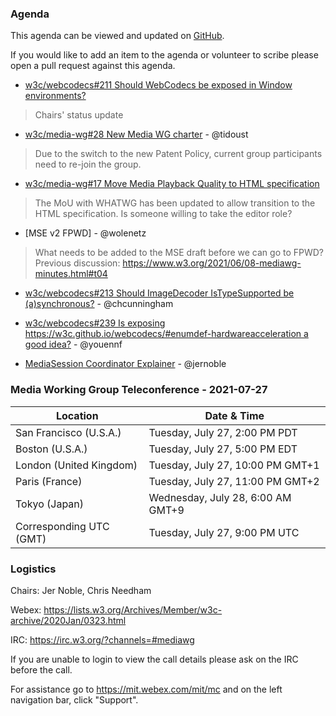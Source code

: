 ### Agenda

This agenda can be viewed and updated on [GitHub](https://github.com/w3c/media-wg/blob/master/meetings/2021-07-27-Media_Working_Group_Teleconference-agenda.md).

If you would like to add an item to the agenda or volunteer to scribe please open a pull request against this agenda.

* [w3c/webcodecs#211 Should WebCodecs be exposed in Window environments?](https://github.com/w3c/webcodecs/issues/211)

> Chairs' status update

* [w3c/media-wg#28 New Media WG charter](https://github.com/w3c/media-wg/issues/28) - @tidoust

> Due to the switch to the new Patent Policy, current group participants need to re-join the group.

* [w3c/media-wg#17 Move Media Playback Quality to HTML specification](https://github.com/w3c/media-wg/issues/17)

> The MoU with WHATWG has been updated to allow transition to the HTML specification. Is someone willing to take the editor role?

* [MSE v2 FPWD] - @wolenetz

> What needs to be added to the MSE draft before we can go to FPWD? Previous discussion: https://www.w3.org/2021/06/08-mediawg-minutes.html#t04

* [w3c/webcodecs#213 Should ImageDecoder IsTypeSupported be (a)synchronous?](https://github.com/w3c/webcodecs/issues/213) - @chcunningham

* [w3c/webcodecs#239 Is exposing https://w3c.github.io/webcodecs/#enumdef-hardwareacceleration a good idea?](https://github.com/w3c/webcodecs/issues/239) - @youennf

* [MediaSession Coordinator Explainer](https://github.com/jernoble/explainers/tree/main/MediaSessionCoordinator) - @jernoble

### Media Working Group Teleconference - 2021-07-27

| Location | Date & Time |
| -------- | ----------- |
| San Francisco (U.S.A.) | Tuesday, July 27, 2:00 PM PDT |
| Boston (U.S.A.) | Tuesday, July 27, 5:00 PM EDT |
| London (United Kingdom) | Tuesday, July 27, 10:00 PM GMT+1 |
| Paris (France) | Tuesday, July 27, 11:00 PM GMT+2 |
| Tokyo (Japan) | Wednesday, July 28, 6:00 AM GMT+9 |
| Corresponding UTC (GMT) | Tuesday, July 27, 9:00 PM UTC |

### Logistics

Chairs: Jer Noble, Chris Needham

Webex: https://lists.w3.org/Archives/Member/w3c-archive/2020Jan/0323.html

IRC: https://irc.w3.org/?channels=#mediawg

If you are unable to login to view the call details please ask on the IRC before the call.

For assistance go to https://mit.webex.com/mit/mc and on the left navigation bar, click "Support".
